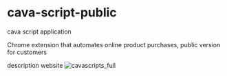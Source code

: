 # cava-script-public
cava script application

Chrome extension that automates online product purchases, public version for customers

description website
![cavascripts_full](https://github.com/AndreaCaval/cava-script-public/assets/74151159/84f2d178-e8cb-4795-88ca-b0f405d89544)
